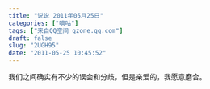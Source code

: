 ```yaml
---
title: "说说 2011年05月25日"
categories: ["嘀咕"]
tags: ["来自QQ空间 qzone.qq.com"]
draft: false
slug: "2UGH95"
date: "2011-05-25 10:45:52"
---
```


我们之间确实有不少的误会和分歧，但是亲爱的，我愿意磨合。
